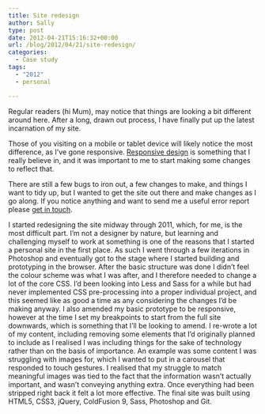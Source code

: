 ```yaml
---
title: Site redesign
author: Sally
type: post
date: 2012-04-21T15:16:32+00:00
url: /blog/2012/04/21/site-redesign/
categories:
  - Case study
tags:
  - "2012"
  - personal

---
```

Regular readers (hi Mum), may notice that things are looking a bit different around here. After a long, drawn out process, I have finally put up the latest incarnation of my site.

Those of you visiting on a mobile or tablet device will likely notice the most difference, as I&#8217;ve gone responsive. <a href="http://en.wikipedia.org/wiki/Responsive_Web_Design" target="_blank">Responsive design</a> is something that I really believe in, and it was important to me to start making some changes to reflect that.

There are still a few bugs to iron out, a few changes to make, and things I want to tidy up, but I wanted to get the site out there and make changes as I go along. If you notice anything and want to send me a useful error report please [get in touch][1].

I started redesigning the site midway through 2011, which, for me, is the most difficult part. I&#8217;m not a designer by nature, but learning and challenging myself to work at something is one of the reasons that I started a personal site in the first place. As such I went through a few iterations in Photoshop and eventually got to the stage where I started building and prototyping in the browser. After the basic structure was done I didn&#8217;t feel the colour scheme was what I was after, and I therefore needed to change a lot of the core CSS. I&#8217;d been looking into Less and Sass for a while but had never implemented CSS pre-processing into a proper individual project, and this seemed like as good a time as any considering the changes I&#8217;d be making anyway. I also amended my basic prototype to be responsive, however at the time I set my breakpoints to start from the full site downwards, which is something that I&#8217;ll be looking to amend. I re-wrote a lot of my content, including removing some elements that I&#8217;d originally planned to include as I realised I was including things for the sake of technology rather than on the basis of importance. An example was some content I was struggling with images for, which I wanted to put in a carousel that responded to touch gestures. I realised that my struggle to match meaningful images was tied to the fact that the information wasn&#8217;t actually important, and wasn&#8217;t conveying anything extra. Once everything had been stripped right back it felt a lot more effective. The final site was built using HTML5, CSS3, jQuery, ColdFusion 9, Sass, Photoshop and Git.

 [1]: http://recordssoundthesame.com/contact